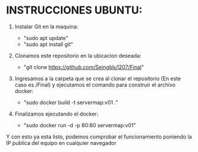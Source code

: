 # INSTRUCCIONES UBUNTU:
1. Instalar Git en la maquina:
    - "sudo apt update"
    - "sudo apt install git"


2. Clonamos este repositorio en la ubicacion deseada:
    - "git clone https://github.com/Seingblu1207/Final"


3. Ingresamos a la carpeta que se crea al clonar el repositorio (En este caso es /Final) y ejecutamos el comando para construir el archivo docker:
    - "sudo docker build -t servermap:v01 ."


3. Finalizamos ejecutando el docker:
    - "sudo docker run -d -p 80:80 servermap:v01"


Y con esto ya esta listo, podemos comprobar el funcionamiento poniendo la IP publica del equipo en cualquier navegador
